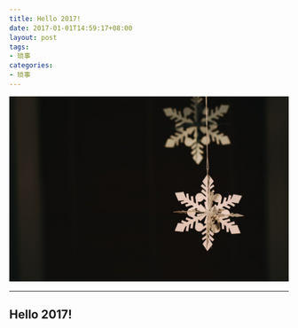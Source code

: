 ```yaml
---
title: Hello 2017!
date: 2017-01-01T14:59:17+08:00
layout: post
tags:
- 琐事
categories:
- 琐事
---
```


![Hello 2017](images/image.jpg)

<!--more-->

---

## Hello 2017!
